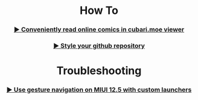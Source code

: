 <h1 align="center">How To</h1>   

<h3 align="center">
  <a href="/websites/cubari.moe">
  ▶️ Conveniently read online comics in cubari.moe viewer
  </a>
</h3>
<h3 align="center">
  <a href="/GitHub">
  ▶️ Style your github repository
  </a>
</h3>

<h1 align="center">Troubleshooting</h1>

<h3 align="center">
  <a href="/Android/Gesture Navigation with custom launchers on MIUI 12.5.md">
  ▶️ Use gesture navigation on MIUI 12.5 with custom launchers
  </a>
</h3>
